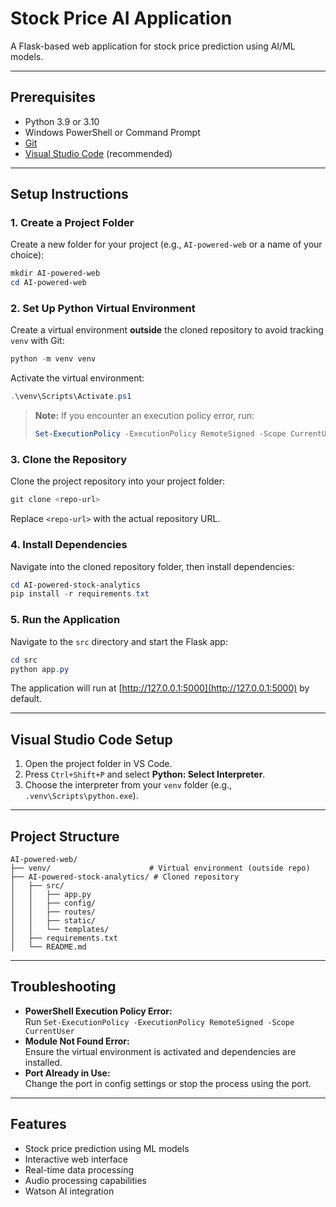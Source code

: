 # Stock Price AI Application

A Flask-based web application for stock price prediction using AI/ML models.

---

## Prerequisites

- Python 3.9 or 3.10
- Windows PowerShell or Command Prompt
- [Git](https://git-scm.com/)
- [Visual Studio Code](https://code.visualstudio.com/) (recommended)

---

## Setup Instructions

### 1. Create a Project Folder

Create a new folder for your project (e.g., `AI-powered-web` or a name of your choice):

```powershell
mkdir AI-powered-web
cd AI-powered-web
```

### 2. Set Up Python Virtual Environment

Create a virtual environment **outside** the cloned repository to avoid tracking `venv` with Git:

```powershell
python -m venv venv
```

Activate the virtual environment:

```powershell
.\venv\Scripts\Activate.ps1
```

> **Note:** If you encounter an execution policy error, run:
> ```powershell
> Set-ExecutionPolicy -ExecutionPolicy RemoteSigned -Scope CurrentUser
> ```

### 3. Clone the Repository

Clone the project repository into your project folder:

```powershell
git clone <repo-url>
```

Replace `<repo-url>` with the actual repository URL.

### 4. Install Dependencies

Navigate into the cloned repository folder, then install dependencies:

```powershell
cd AI-powered-stock-analytics
pip install -r requirements.txt
```

### 5. Run the Application

Navigate to the `src` directory and start the Flask app:

```powershell
cd src
python app.py
```

The application will run at [http://127.0.0.1:5000](http://127.0.0.1:5000) by default.

---

## Visual Studio Code Setup

1. Open the project folder in VS Code.
2. Press `Ctrl+Shift+P` and select **Python: Select Interpreter**.
3. Choose the interpreter from your `venv` folder (e.g., `.venv\Scripts\python.exe`).

---

## Project Structure

```
AI-powered-web/
├── venv/                      # Virtual environment (outside repo)
├── AI-powered-stock-analytics/ # Cloned repository
│   ├── src/
│   │   ├── app.py
│   │   ├── config/
│   │   ├── routes/
│   │   ├── static/
│   │   └── templates/
│   ├── requirements.txt
│   └── README.md
```

---

## Troubleshooting

- **PowerShell Execution Policy Error:**  
  Run `Set-ExecutionPolicy -ExecutionPolicy RemoteSigned -Scope CurrentUser`
- **Module Not Found Error:**  
  Ensure the virtual environment is activated and dependencies are installed.
- **Port Already in Use:**  
  Change the port in config settings or stop the process using the port.

---

## Features

- Stock price prediction using ML models
- Interactive web interface
- Real-time data processing
- Audio processing capabilities
- Watson AI integration
